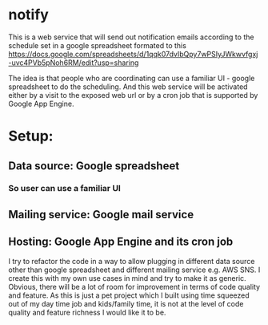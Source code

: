 # notify

This is a web service that will send out notification emails according to the schedule set in a google spreadsheet formated to this https://docs.google.com/spreadsheets/d/1qqk07dvIbQpy7wPSIyJWkwvfgxj-uvc4PVb5pNoh6RM/edit?usp=sharing

The idea is that people who are coordinating can use a familiar UI - google spreadsheet to do the scheduling. And this web service will be activated either by a visit to the exposed web url or by a cron job that is supported by Google App Engine.

# Setup:

## Data source: Google spreadsheet
### So user can use a familiar UI
## Mailing service: Google mail service
## Hosting: Google App Engine and its cron job

I try to refactor the code in a way to allow plugging in different data source other than google spreadsheet and different mailing service e.g. AWS SNS.  I create this with my own use cases in mind and try to make it as generic. Obvious, there will be a lot of room for improvement in terms of code quality and feature. As this is just a pet project which I built using time squeezed out of my day time job and kids/family time, it is not at the level of code quality and feature richness I would like it to be.